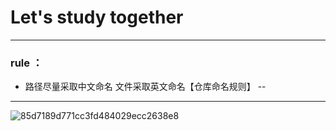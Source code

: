 # Let's study together
-----
### rule ：
- 路径尽量采取中文命名 文件采取英文命名【仓库命名规则】
--
-----

![85d7189d771cc3fd484029ecc2638e8](https://user-images.githubusercontent.com/68007558/170400741-0b5e78bf-ddb4-45b6-bc17-32e19214d440.jpg)
